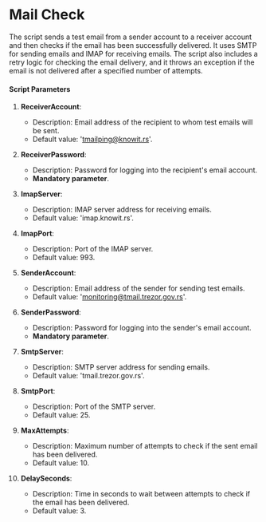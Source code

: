 # Mail Check
The script sends a test email from a sender account to a receiver account and then checks if the email has been successfully delivered. It uses SMTP for sending emails and IMAP for receiving emails. The script also includes a retry logic for checking the email delivery, and it throws an exception if the email is not delivered after a specified number of attempts.

#### Script Parameters

1. **ReceiverAccount**:
   - Description: Email address of the recipient to whom test emails will be sent.
   - Default value: 'tmailping@knowit.rs'.

2. **ReceiverPassword**:
   - Description: Password for logging into the recipient's email account.
   - **Mandatory parameter**.

3. **ImapServer**:
   - Description: IMAP server address for receiving emails.
   - Default value: 'imap.knowit.rs'.

4. **ImapPort**:
   - Description: Port of the IMAP server.
   - Default value: 993.

5. **SenderAccount**:
   - Description: Email address of the sender for sending test emails.
   - Default value: 'monitoring@tmail.trezor.gov.rs'.

6. **SenderPassword**:
   - Description: Password for logging into the sender's email account.
   - **Mandatory parameter**.

7. **SmtpServer**:
   - Description: SMTP server address for sending emails.
   - Default value: 'tmail.trezor.gov.rs'.

8. **SmtpPort**:
   - Description: Port of the SMTP server.
   - Default value: 25.

9. **MaxAttempts**:
   - Description: Maximum number of attempts to check if the sent email has been delivered.
   - Default value: 10.

10. **DelaySeconds**:
    - Description: Time in seconds to wait between attempts to check if the email has been delivered.
    - Default value: 3.
